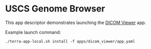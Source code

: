 # USCS Genome Browser

This app descriptor demonstrates launching the [DICOM Viewer](https://helxplatform.github.io/cloudtop-docs/) app.

Example launch command:
```
./terra-app-local.sh install -f apps/dicom_viewer/app.yaml
```
